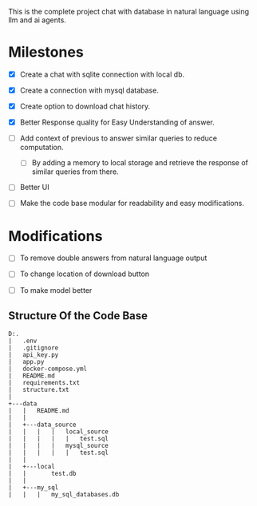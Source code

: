 This is the complete project chat with database in natural language using llm and ai agents.


# Milestones
- [x] Create a chat with sqlite connection with local db. 
- [x] Create a connection with mysql database.
- [x] Create option to download chat history.
- [x] Better Response quality for Easy Understanding of answer.
- [ ] Add context of previous to answer similar queries to reduce computation.
    - [ ] By adding a memory to local storage and retrieve the response of similar queries from there.

- [ ] Better UI
- [ ] Make the code base modular for readability and easy modifications.


# Modifications

- [ ] To remove double answers from natural language output
- [ ] To change location of download button 
- [ ] To make model better


## Structure Of the Code Base
```
D:.
|   .env
|   .gitignore
|   api_key.py
|   app.py
|   docker-compose.yml
|   README.md
|   requirements.txt
|   structure.txt
|           
+---data
|   |   README.md
|   |   
|   +---data_source
|   |   |   |   local_source
|   |   |   |   |   test.sql
|   |   |   |   mysql_source    
|   |   |   |   |   test.sql
|   |           
|   +---local
|   |       test.db
|   |       
|   +---my_sql
|   |   |   my_sql_databases.db 
```